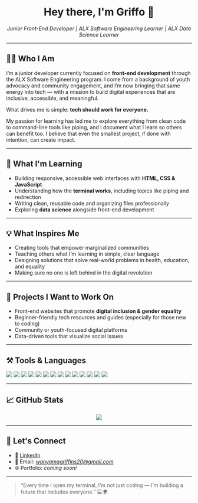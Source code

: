 <h1 align="center">Hey there, I'm Griffo 👋</h1>

<p align="center">
  <em>Junior Front-End Developer | ALX Software Engineering Learner | ALX Data Science Learner</em>
</p>

---

## 👨‍💻 Who I Am

I’m a junior developer currently focused on **front-end development** through the ALX Software Engineering program. I come from a background of youth advocacy and community engagement, and I’m now bringing that same energy into tech — with a mission to build digital experiences that are inclusive, accessible, and meaningful.

What drives me is simple: **tech should work for everyone.**

My passion for learning has led me to explore everything from clean code to command-line tools like piping, and I document what I learn so others can benefit too. I believe that even the smallest project, if done with intention, can create impact.

---

## 🌱 What I'm Learning

- Building responsive, accessible web interfaces with **HTML, CSS & JavaScript**
- Understanding how the **terminal works**, including topics like piping and redirection
- Writing clean, reusable code and organizing files professionally
- Exploring **data science** alongside front-end development

---

## 💡 What Inspires Me

- Creating tools that empower marginalized communities
- Teaching others what I’m learning in simple, clear language
- Designing solutions that solve real-world problems in health, education, and equality
- Making sure no one is left behind in the digital revolution

---

## 🔭 Projects I Want to Work On

- Front-end websites that promote **digital inclusion & gender equality**
- Beginner-friendly tech resources and guides (especially for those new to coding)
- Community or youth-focused digital platforms
- Data-driven tools that visualize social issues

---

## ⚒️ Tools & Languages

<p>
   <!-- Front-End Tools -->
  <img src="https://img.shields.io/badge/HTML-E34F26?style=flat&logo=html5&logoColor=white" />
  <img src="https://img.shields.io/badge/CSS-1572B6?style=flat&logo=css3&logoColor=white" />
  <img src="https://img.shields.io/badge/JavaScript-F7DF1E?style=flat&logo=javascript&logoColor=black" />
  <img src="https://img.shields.io/badge/Git-F05032?style=flat&logo=git&logoColor=white" />
  <img src="https://img.shields.io/badge/GitHub-181717?style=flat&logo=github&logoColor=white" />
  <img src="https://img.shields.io/badge/VS_Code-007ACC?style=flat&logo=visual-studio-code&logoColor=white" />
  <img src="https://img.shields.io/badge/ALX_Student-000000?style=flat&logo=linux&logoColor=white" />

  <!-- Data Tools -->
  <img src="https://img.shields.io/badge/Python-3776AB?style=flat&logo=python&logoColor=white" />
  <img src="https://img.shields.io/badge/SQL-336791?style=flat&logo=postgresql&logoColor=white" />
  <img src="https://img.shields.io/badge/Power%20BI-F2C811?style=flat&logo=powerbi&logoColor=black" />
  <img src="https://img.shields.io/badge/DAX-0C2233?style=flat&logo=data&logoColor=white" />
  <img src="https://img.shields.io/badge/Jupyter-F37626?style=flat&logo=jupyter&logoColor=white" />
  <img src="https://img.shields.io/badge/Pandas-150458?style=flat&logo=pandas&logoColor=white" />
  <img src="https://img.shields.io/badge/Excel-217346?style=flat&logo=microsoft-excel&logoColor=white" />
</p>

---

## 📈 GitHub Stats

<p align="center">
  <img src="https://github-readme-stats.vercel.app/api?username=YOUR_USERNAME&show_icons=true&theme=tokyonight" />
</p>

---

## 🤝 Let's Connect

- 💼 [LinkedIn](https://www.linkedin.com/in/griffins-wanyama-233513256/)
- 📧 Email: <em>wanyamagriffins20@gmail.com</em> 
- 🌐 Portfolio: *coming soon!*

---

> “Every time I open my terminal, I’m not just coding — I’m building a future that includes everyone.” 💻🌍



